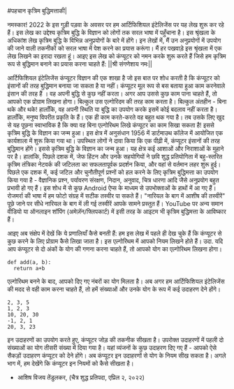 #पहचान कृत्रिम बुद्धिमत्ताकी|

नमस्कार! 2022 के इस गुड़ी पड़वा के अवसर पर हम आर्टिफिशियल इंटेलिजेंस पर यह लेख शुरू कर रहे हैं। इस लेख का उद्देश्य कृत्रिम बुद्धि के विज्ञान को लोगों तक सरल भाषा में पहुँचाना 
है। इस श्रृंखला के अधिकांश लेख कृत्रिम बुद्धि के विभिन्न अनुप्रयोगों के बारे में होंगे। इन लेखों में, मैं उन अनुप्रयोगों में उपयोग की जाने वाली तकनीकों को सरल भाषा में पेश करने का प्रयास करूंगा। 
मैं हर पखवाड़े इस श्रृंखला में एक लेख लिखने का इरादा रखता हूं। आइए इस लेख को कंप्यूटर को नमन करके शुरू करते हैं जिसे हम कृत्रिम रूप से बुद्धिमान बनाने का प्रयास करना चाहते हैं: 
||श्री संगणेशाय नमः||

आर्टिफिशियल इंटेलिजेंस कंप्यूटर विज्ञान की एक शाखा है जो इस बात पर शोध करती है कि कंप्यूटर को इंसानों की तरह बुद्धिमान बनाया जा सकता है या नहीं। कंप्यूटर मूल रूप से बस बताया हुआ काम 
करनेवाले इंसान की तरह हैं । वह अपनी बुद्धि से कुछ नहीं करता। अगर आप उससे कुछ काम पाना चाहते हैं, तो आपको एक प्रोग्राम लिखना होगा। बिल्कुल उस एल्गोरिदम की तरह काम करता है। 
बिल्कुल अंतहीन - बिना थके और थके! हालाँकि, वह अपनी स्थिति या बुद्धि का उपयोग करके इसमें कोई बदलाव नहीं करता है। हालाँकि, मनुष्य विपरीत प्रकृति के हैं। एक ही काम करते-करते वह 
बहुत थक गया है। तब उसके लिए खुद से यह पूछना स्वाभाविक है कि क्या वह बिना एल्गोरिथम लिखे कंप्यूटर का काम सिखा सकता है! इससे कृत्रिम बुद्धि के विज्ञान का जन्म हुआ। इस क्षेत्र में 
अनुसंधान 1956 में डार्टमाउथ कॉलेज में आयोजित एक कार्यशाला में शुरू किया गया था। उपस्थित लोगों ने दावा किया कि एक पीढ़ी में, कंप्यूटर इंसानों की तरह बुद्धिमान होंगे। इससे कृत्रिम बुद्धि के 
विज्ञान का जन्म हुआ। यह क्षेत्र कई आशाओं और निराशाओं के मुहाने पर है। हालांकि, पिछले दशक में, जेफ हिंटन और उनके सहयोगियों ने छवि शुद्ध प्रतियोगिता में बहु-स्तरित कृत्रिम तंत्रिका नेटवर्क की 
जटिलता का सफलतापूर्वक प्रदर्शन किया, और वहां से वर्तमान लहर शुरू हुई। पिछले एक दशक में, कई जटिल और चुनौतीपूर्ण प्रश्नों को हल करने के लिए कृत्रिम बुद्धिमत्ता का उपयोग किया गया है - 
वैज्ञानिक प्रश्न, पर्यावरण संरक्षण, निदान, अनुवाद, चित्र धारणा आदि जैसे अनुप्रयोग बहुत प्रभावी हो गए हैं। इस शोध में से कुछ Android ऐप्स के माध्यम से उपभोक्ताओं के हाथों में आ गए हैं। 
रोजमर्रा की भाषा में हम फोटो संग्रह में सटीक तस्वीर पा सकते हैं। "नारियल के बाग में आशीष की तस्वीरें" पूछे जाने पर सीधे नारियल के बाग में ली गई तस्वीरें आपके सामने प्रस्तुत हैं। 
YouTube पर अन्य समान वीडियो या ऑनलाइन शॉपिंग (अमेज़ॅन/फ्लिपकार्ट) में इसी तरह के आइटम भी कृत्रिम बुद्धिमत्ता के आविष्कार हैं।

आइए अब संक्षेप में देखें कि ये प्रणालियाँ कैसे बनती हैं: हम इस लेख में पहले ही देख चुके हैं कि कंप्यूटर से कुछ करने के लिए प्रोग्राम कैसे लिखा जाता है। इस एल्गोरिथम में आपको नियम लिखने होते 
हैं। उदा. यदि आप कंप्यूटर से दो अंकों के योग की गणना करना चाहते हैं, तो आपको योग का एल्गोरिथम लिखना होगा।

```
def add(a, b):
  return a+b
```
  
एल्गोरिथम बनने के बाद, आपको दिए गए नंबरों का योग मिलता है। अब अगर हम आर्टिफिशियल इंटेलिजेंस की मदद से वही काम करना चाहते हैं, तो हमें संख्याओं और उनके योग के रूप में कई 
उदाहरण देने होंगे।

```
2, 3, 5
1, 2, 3
10, 20, 30
-1, 2, 1
20, 3, 23
```

इन उदाहरणों का उपयोग करते हुए, कंप्यूटर जोड़ की तकनीक सीखता है। उपरोक्त उदाहरणों में पहली दो संख्याओं का योग तीसरी संख्या में दिया गया है। यहां व्यंजनों के कुछ उदाहरण दिए गए हैं - 
आपको ऐसे सैकड़ों उदाहरण कंप्यूटर को देने होंगे। अब कंप्यूटर इन उदाहरणों से योग के नियम सीख सकता है। अगले भाग में, हम देखेंगे कि कंप्यूटर इन नियमों को कैसे सीखता है।

- आशिष विजय तेंडुलकर, (चैत्र शुद्ध प्रतिपदा, एप्रिल २, २०२२)
